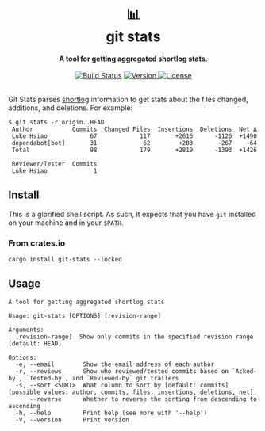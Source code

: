 <h1 align="center">
    📊<br>
    git stats
</h1>
<div align="center">
    <strong>A tool for getting aggregated shortlog stats.</strong>
</div>
<br>
<div align="center">
  <a href="https://github.com/lukehsiao/git-stats/actions/workflows/general.yml">
    <img src="https://img.shields.io/github/actions/workflow/status/lukehsiao/git-stats/general.yml" alt="Build Status"></a>
  <a href="https://crates.io/crates/git-stats">
    <img src="https://img.shields.io/crates/v/git-stats" alt="Version">
  </a>
  <a href="https://github.com/lukehsiao/git-stats/blob/main/LICENSE">
    <img src="https://img.shields.io/crates/l/git-stats" alt="License">
  </a>
</div>
<br>

Git Stats parses [shortlog](https://git-scm.com/docs/git-shortlog) information to get stats about the files changed, additions, and deletions.
For example:

    $ git stats -r origin..HEAD
     Author           Commits  Changed Files  Insertions  Deletions  Net Δ
     Luke Hsiao            67            117       +2616      -1126  +1490
     dependabot[bot]       31             62        +203       -267    -64
     Total                 98            179       +2819      -1393  +1426

     Reviewer/Tester  Commits
     Luke Hsiao             1

## Install

This is a glorified shell script.
As such, it expects that you have `git` installed on your machine and in your `$PATH`.

### From crates.io

```
cargo install git-stats --locked
```

## Usage

```
A tool for getting aggregated shortlog stats

Usage: git-stats [OPTIONS] [revision-range]

Arguments:
  [revision-range]  Show only commits in the specified revision range [default: HEAD]

Options:
  -e, --email        Show the email address of each author
  -r, --reviews      Show who reviewed/tested commits based on `Acked-by`, `Tested-by`, and `Reviewed-by` git trailers
  -s, --sort <SORT>  What column to sort by [default: commits] [possible values: author, commits, files, insertions, deletions, net]
      --reverse      Whether to reverse the sorting from descending to ascending
  -h, --help         Print help (see more with '--help')
  -V, --version      Print version
  ```
